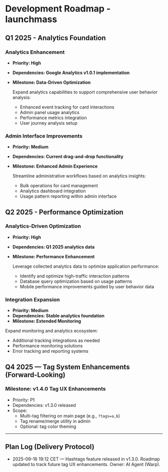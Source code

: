 # Development Roadmap - launchmass

## Q1 2025 - Analytics Foundation

### Analytics Enhancement
- **Priority: High**
- **Dependencies: Google Analytics v1.0.1 implementation**
- **Milestone: Data-Driven Optimization**
  
  Expand analytics capabilities to support comprehensive user behavior analysis:
  - Enhanced event tracking for card interactions
  - Admin panel usage analytics
  - Performance metrics integration
  - User journey analysis setup

### Admin Interface Improvements
- **Priority: Medium**
- **Dependencies: Current drag-and-drop functionality**
- **Milestone: Enhanced Admin Experience**

  Streamline administrative workflows based on analytics insights:
  - Bulk operations for card management
  - Analytics dashboard integration
  - Usage pattern reporting within admin interface

## Q2 2025 - Performance Optimization

### Analytics-Driven Optimization
- **Priority: High**
- **Dependencies: Q1 2025 analytics data**
- **Milestone: Performance Enhancement**

  Leverage collected analytics data to optimize application performance:
  - Identify and optimize high-traffic interaction patterns
  - Database query optimization based on usage patterns
  - Mobile performance improvements guided by user behavior data

### Integration Expansion
- **Priority: Medium**
- **Dependencies: Stable analytics foundation**
- **Milestone: Extended Monitoring**

Expand monitoring and analytics ecosystem:
  - Additional tracking integrations as needed
  - Performance monitoring solutions
  - Error tracking and reporting systems

## Q4 2025 — Tag System Enhancements (Forward-Looking)

### Milestone: v1.4.0 Tag UX Enhancements
- Priority: P1
- Dependencies: v1.3.0 released
- Scope:
  - Multi-tag filtering on main page (e.g., `?tags=a,b`)
  - Tag rename/merge utility in admin
  - Optional: tag color theming

---

## Plan Log (Delivery Protocol)
- 2025-09-16 19:12 CET — Hashtags feature released in v1.3.0. Roadmap updated to track future tag UX enhancements. Owner: AI Agent (Warp).
